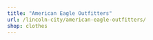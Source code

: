 ```yaml
---
title: "American Eagle Outfitters"
url: /lincoln-city/american-eagle-outfitters/
shop: clothes
---
```

